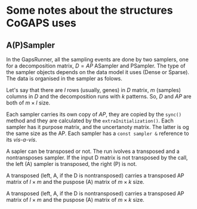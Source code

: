 # Some notes about the structures CoGAPS uses

## A(P)Sampler
In the GapsRunner, all the sampling events are done by two samplers, one for a decomposition matrix, 
$D=AP$ ASampler and PSampler. The type of the sampler objects depends on the data model it uses (Dense or Sparse).
The data is organised in the sampler as folows.

Let's say that there are $l$ rows (usually, genes) in $D$ matrix, $m$ (samples) columns in $D$ and the decomposition runs with $k$ patterns. So, $D$ and $AP$ are both of $m \times l$ size.

Each sampler carries its own copy of $AP$, they are copied by the `sync()` method and they are calculated by the `extraInitialization()`. Each sampler has it purpose matrix, and the uncertanoty matrix. The latter is og the same size as the AP. Each sampler has a `const sampler &` reference to its *vis-a-vis*.

A sapler can be transposed or not. The run ivolves a transposed and a nontransposes sampler. If the input D matrix is not transposed by the call, the left (A) sampler is transposed, the right (P) is not.

A transposed (left, A, if the D is nontransposed) carries a transposed AP matrix of $l \times m$ and the puspose (A) matrix of $m \times k$ size.

A transposed (left, A, if the D is nontransposed) carries a transposed AP matrix of $l \times m$ and the puspose (A) matrix of $m \times k$ size. 
 
